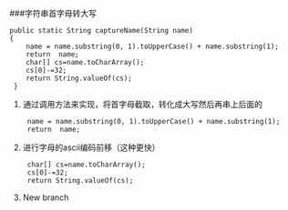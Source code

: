 ###字符串首字母转大写

	public static String captureName(String name)
	{
   		name = name.substring(0, 1).toUpperCase() + name.substring(1);
		return  name;
        char[] cs=name.toCharArray();
        cs[0]-=32;
        return String.valueOf(cs);
     }
    
1. 通过调用方法来实现，将首字母截取，转化成大写然后再串上后面的
		
		name = name.substring(0, 1).toUpperCase() + name.substring(1);
		return  name;		

2. 进行字母的ascii编码前移（这种更快）
		
		char[] cs=name.toCharArray();
        cs[0]-=32;
        return String.valueOf(cs);
        
3. New branch